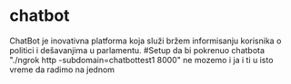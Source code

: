 # chatbot
ChatBot je inovativna platforma koja služi bržem informisanju korisnika o politici i dešavanjima u parlamentu.
#Setup
da bi pokrenuo chatbota "./ngrok http -subdomain=chatbottest1 8000" ne mozemo i ja i ti u isto vreme da radimo na jednom


